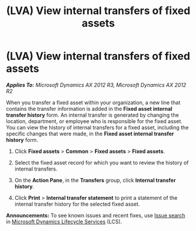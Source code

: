 ﻿---
title: (LVA) View internal transfers of fixed assets
TOCTitle: (LVA) View internal transfers of fixed assets
ms:assetid: b37a533d-4278-48f7-a6fd-1bb65dd5c1e3
ms:mtpsurl: https://technet.microsoft.com/en-us/library/JJ853414(v=AX.60)
ms:contentKeyID: 50396783
ms.date: 04/18/2014
mtps_version: v=AX.60
f1_keywords:
- history
- transfer
- fixed asset
- transfer history
- internal transfer
---

# (LVA) View internal transfers of fixed assets 


_**Applies To:** Microsoft Dynamics AX 2012 R3, Microsoft Dynamics AX 2012 R2_

When you transfer a fixed asset within your organization, a new line that contains the transfer information is added in the **Fixed asset internal transfer history** form. An internal transfer is generated by changing the location, department, or employee who is responsible for the fixed asset. You can view the history of internal transfers for a fixed asset, including the specific changes that were made, in the **Fixed asset internal transfer history** form.

1.  Click **Fixed assets** \> **Common** \> **Fixed assets** \> **Fixed assets**.

2.  Select the fixed asset record for which you want to review the history of internal transfers.

3.  On the **Action Pane**, in the **Transfers** group, click **Internal transfer history**.

4.  Click **Print** \> **Internal transfer statement** to print a statement of the internal transfer history for the selected fixed asset.

  
**Announcements:** To see known issues and recent fixes, use [Issue search](http://go.microsoft.com/fwlink/?linkid=389258) in [Microsoft Dynamics Lifecycle Services](http://go.microsoft.com/fwlink/?linkid=306505) (LCS).

